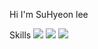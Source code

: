Hi I'm SuHyeon lee 


Skills
<img src="https://img.shields.io/badge/Android-3DDC84?style=flat-square&logo=html&logoColor=white"/>
<img src="https://img.shields.io/badge/Android-3DDC84?style=flat-square&logo=css&logoColor=white"/>
<img src="https://img.shields.io/badge/Android-3DDC84?style=flat-square&logo=javascript&logoColor=white"/>
